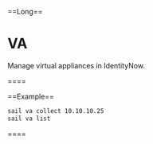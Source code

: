 ==Long==
# VA

Manage virtual appliances in IdentityNow.

====


==Example==
```bash
sail va collect 10.10.10.25
sail va list
```
====